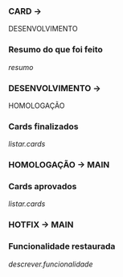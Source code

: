 ### CARD -> 
DESENVOLVIMENTO
### Resumo do que foi feito
_resumo_

### DESENVOLVIMENTO -> 
HOMOLOGAÇÃO
### Cards finalizados
_listar.cards_

### HOMOLOGAÇÃO -> MAIN
### Cards aprovados
_listar.cards_

### HOTFIX -> MAIN
### Funcionalidade restaurada
_descrever.funcionalidade_
